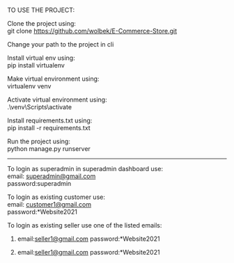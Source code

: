 TO USE THE PROJECT:

Clone the project using:  
git clone https://github.com/wolbek/E-Commerce-Store.git  

Change your path to the project in cli

Install virtual env using:  
pip install virtualenv  

Make virtual environment using:  
virtualenv venv  

Activate virtual environment using:  
.\venv\Scripts\activate  

Install requirements.txt using:  
pip install -r requirements.txt  

Run the project using:  
python manage.py runserver  

------------------------------------------------------------

To login as superadmin in superadmin dashboard use:  
email: superadmin@gmail.com  
password:superadmin  

To login as existing customer use:  
email: customer1@gmail.com  
password:*Website2021  

To login as existing seller use one of the listed emails:
1)  email:seller1@gmail.com
    password:*Website2021

2)  email:seller1@gmail.com
    password:*Website2021

